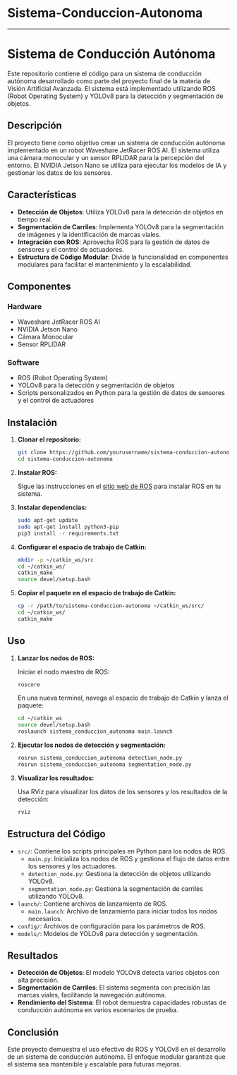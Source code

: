 # Sistema-Conduccion-Autonoma
---

# Sistema de Conducción Autónoma

Este repositorio contiene el código para un sistema de conducción autónoma desarrollado como parte del proyecto final de la materia de Visión Artificial Avanzada. El sistema está implementado utilizando ROS (Robot Operating System) y YOLOv8 para la detección y segmentación de objetos.

## Descripción

El proyecto tiene como objetivo crear un sistema de conducción autónoma implementado en un robot Waveshare JetRacer ROS AI. El sistema utiliza una cámara monocular y un sensor RPLIDAR para la percepción del entorno. El NVIDIA Jetson Nano se utiliza para ejecutar los modelos de IA y gestionar los datos de los sensores.

## Características

- **Detección de Objetos**: Utiliza YOLOv8 para la detección de objetos en tiempo real.
- **Segmentación de Carriles**: Implementa YOLOv8 para la segmentación de imágenes y la identificación de marcas viales.
- **Integración con ROS**: Aprovecha ROS para la gestión de datos de sensores y el control de actuadores.
- **Estructura de Código Modular**: Divide la funcionalidad en componentes modulares para facilitar el mantenimiento y la escalabilidad.

## Componentes

### Hardware

- Waveshare JetRacer ROS AI
- NVIDIA Jetson Nano
- Cámara Monocular
- Sensor RPLIDAR

### Software

- ROS (Robot Operating System)
- YOLOv8 para la detección y segmentación de objetos
- Scripts personalizados en Python para la gestión de datos de sensores y el control de actuadores

## Instalación

1. **Clonar el repositorio:**

    ```bash
    git clone https://github.com/yourusername/sistema-conduccion-autonoma.git
    cd sistema-conduccion-autonoma
    ```

2. **Instalar ROS:**

    Sigue las instrucciones en el [sitio web de ROS](http://wiki.ros.org/ROS/Installation) para instalar ROS en tu sistema.

3. **Instalar dependencias:**

    ```bash
    sudo apt-get update
    sudo apt-get install python3-pip
    pip3 install -r requirements.txt
    ```

4. **Configurar el espacio de trabajo de Catkin:**

    ```bash
    mkdir -p ~/catkin_ws/src
    cd ~/catkin_ws/
    catkin_make
    source devel/setup.bash
    ```

5. **Copiar el paquete en el espacio de trabajo de Catkin:**

    ```bash
    cp -r /path/to/sistema-conduccion-autonoma ~/catkin_ws/src/
    cd ~/catkin_ws/
    catkin_make
    ```

## Uso

1. **Lanzar los nodos de ROS:**

    Iniciar el nodo maestro de ROS:

    ```bash
    roscore
    ```

    En una nueva terminal, navega al espacio de trabajo de Catkin y lanza el paquete:

    ```bash
    cd ~/catkin_ws
    source devel/setup.bash
    roslaunch sistema_conduccion_autonoma main.launch
    ```

2. **Ejecutar los nodos de detección y segmentación:**

    ```bash
    rosrun sistema_conduccion_autonoma detection_node.py
    rosrun sistema_conduccion_autonoma segmentation_node.py
    ```

3. **Visualizar los resultados:**

    Usa RViz para visualizar los datos de los sensores y los resultados de la detección:

    ```bash
    rviz
    ```

## Estructura del Código

- `src/`: Contiene los scripts principales en Python para los nodos de ROS.
  - `main.py`: Inicializa los nodos de ROS y gestiona el flujo de datos entre los sensores y los actuadores.
  - `detection_node.py`: Gestiona la detección de objetos utilizando YOLOv8.
  - `segmentation_node.py`: Gestiona la segmentación de carriles utilizando YOLOv8.
- `launch/`: Contiene archivos de lanzamiento de ROS.
  - `main.launch`: Archivo de lanzamiento para iniciar todos los nodos necesarios.
- `config/`: Archivos de configuración para los parámetros de ROS.
- `models/`: Modelos de YOLOv8 para detección y segmentación.

## Resultados

- **Detección de Objetos**: El modelo YOLOv8 detecta varios objetos con alta precisión.
- **Segmentación de Carriles**: El sistema segmenta con precisión las marcas viales, facilitando la navegación autónoma.
- **Rendimiento del Sistema**: El robot demuestra capacidades robustas de conducción autónoma en varios escenarios de prueba.

## Conclusión

Este proyecto demuestra el uso efectivo de ROS y YOLOv8 en el desarrollo de un sistema de conducción autónoma. El enfoque modular garantiza que el sistema sea mantenible y escalable para futuras mejoras.
